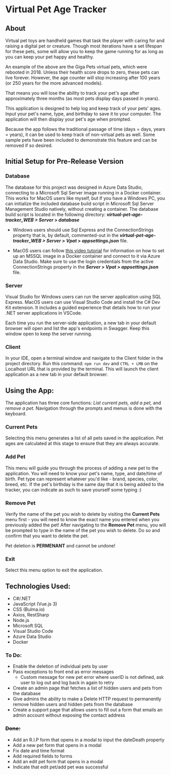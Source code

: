 # Virtual Pet Age Tracker

## About
Virtual pet toys are handheld games that task the player with caring for and raising a digital pet or creature. Though most iterations have a set lifespan for these pets, some will allow you to keep the game running for as long as you can keep your pet happy and healthy.

An example of the above are the Giga Pets virtual pets, which were rebooted in 2018. Unless their health score drops to zero, these pets can live forever. However, the age counter will stop increasing after 100 years (or 250 years for the more advanced models).

That means you will lose the ability to track your pet's age after approximately three months (as most pets display days passed in years).

This application is designed to help log and keep track of your pets' ages. Input your pet's name, type, and birthday to save it to your computer. The application will then display your pet's age when prompted.

Because the app follows the traditional passage of time (days = days, years = years), it can be used to keep track of non-virtual pets as well. Some sample pets have been included to demonstrate this feature and can be removed if so desired.

## Initial Setup for Pre-Release Version

### Database
The database for this project was designed in Azure Data Studio, connecting to a Microsoft Sql Server image running in a Docker container. This works for MacOS users like myself, but if you have a Windows PC, you can initialize the included database build script in Microsoft Sql Server Management Studio natively, without creating a container. The database build script is located in the following directory: **_virtual-pet-age-tracker_WEB > Server > database_**

- Windows users should use Sql Express and the ConnectionStrings property that is, by default, commented-out in the **_virtual-pet-age-tracker_WEB > Server > Vpat > appsettings.json_** file.

- MacOS users can follow [this video tutorial](https://youtu.be/BVNWRYPv78o?si=_k999-NOUbVgILvi) for information on how to set up an MSSQL image in a Docker container and connect to it via Azure Data Studio. Make sure to use the login credentials from the active ConnectionStrings property in the **_Server > Vpat > appsettings.json_** file.

### Server
Visual Studio for Windows users can run the server application using SQL Express. MacOS users can use Visual Studio Code and install the C# Dev Kit extension. It includes a guided experience that details how to run your .NET server applications in VSCode.

Each time you run the server-side application, a new tab in your default browser will open and list the app's endpoints in Swagger. Keep this window open to keep the server running.

### Client
In your IDE, open a terminal window and navigate to the Client folder in the project directory. Run this command: `npm run dev` and `CTRL + LMB` on the Localhost URL that is provided by the terminal. This will launch the client application as a new tab in your default browser.

## Using the App:
The application has three core functions: _List current pets, add a pet,_ and _remove a pet._ Navigation through the prompts and menus is done with the keyboard.

### Current Pets
Selecting this menu generates a list of all pets saved in the application. Pet ages are calculated at this stage to ensure that they are always accurate.

### Add Pet
This menu will guide you through the process of adding a new pet to the application. You will need to know your pet's name, type, and date/time of birth. Pet type can represent whatever you'd like - brand, species, color, breed, etc. If the pet's birthday is the same day that it is being added to the tracker, you can indicate as such to save yourself some typing :)

### Remove Pet
Verify the name of the pet you wish to delete by visiting the __Current Pets__ menu first - you will need to know the exact name you entered when you previously added the pet! After navigating to the __Remove Pet__ menu, you will be prompted to type in the name of the pet you wish to delete. Do so and confirm that you want to delete the pet.

Pet deletion is __PERMENANT__ and cannot be undone!

### Exit

Select this menu option to exit the application.

## Technologies Used:
- C#/.NET
- JavaScript (Vue.js 3)
- CSS (Bulma.io)
- Axios, RestSharp
- Node.js
- Microsoft SQL
- Visual Studio Code
- Azure Data Studio
- Docker

### To Do:

- Enable the deletion of individual pets by user
- Pass exceptions to front end as error messages
    - Custom message for new pet error where userID is not defined, ask user to log out and log back in again to retry 
- Create an admin page that fetches a list of hidden users and pets from the database
- Give admins the ability to make a Delete HTTP request to permanently remove hidden users and hidden pets from the database
- Create a support page that allows users to fill out a form that emails an admin account without exposing the contact address

### ~~Done:~~

- Add an R.I.P form that opens in a modal to input the dateDeath property
- Add a new pet form that opens in a modal
- Fix date and time format
- Add required fields to forms
- Add an edit pet form that opens in a modal
- Indicate that edit pet/add pet was successful
